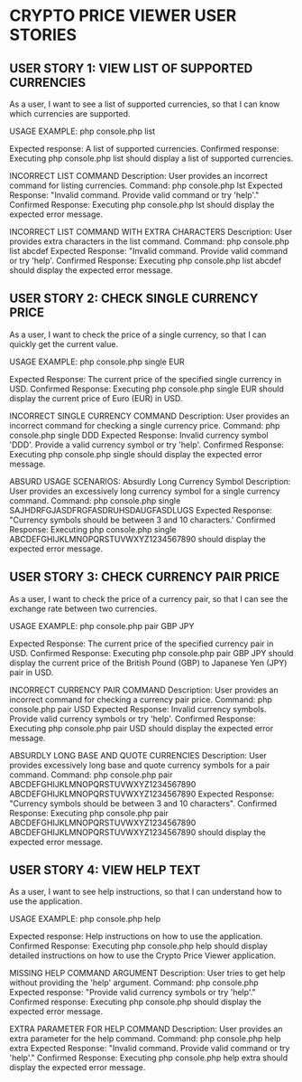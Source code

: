 # CRYPTO PRICE VIEWER USER STORIES

## USER STORY 1: VIEW LIST OF SUPPORTED CURRENCIES
As a user, I want to see a list of supported currencies,
so that I can know which currencies are supported.

USAGE EXAMPLE:
php console.php list

Expected response: A list of supported currencies.
Confirmed response: Executing php console.php list should display a list of supported currencies.

INCORRECT LIST COMMAND
Description: User provides an incorrect command for listing currencies.
Command: php console.php lst
Expected Response: "Invalid command. Provide valid command or try 'help'."
Confirmed Response: Executing php console.php lst should display the expected error message.

INCORRECT LIST COMMAND WITH EXTRA CHARACTERS
Description: User provides extra characters in the list command.
Command: php console.php list abcdef
Expected Response: "Invalid command. Provide valid command or try 'help'.
Confirmed Response: Executing php console.php list abcdef should display the expected error message.

## USER STORY 2: CHECK SINGLE CURRENCY PRICE
As a user, I want to check the price of a single currency,
so that I can quickly get the current value.

USAGE EXAMPLE:
php console.php single EUR

Expected Response: The current price of the specified single currency in USD.
Confirmed Response: Executing php console.php single EUR should display the current price of Euro (EUR) in USD.

INCORRECT SINGLE CURRENCY COMMAND
Description: User provides an incorrect command for checking a single currency price.
Command: php console.php single DDD
Expected Response: Invalid currency symbol 'DDD'. Provide a valid currency symbol or try 'help'.
Confirmed Response: Executing php console.php single should display the expected error message.

ABSURD USAGE SCENARIOS:
Absurdly Long Currency Symbol
Description: User provides an excessively long currency symbol for a single currency command.
Command: php console.php single SAJHDRFGJASDFRGFASDRUHSDAUGFASDLUGS
Expected Response: "Currency symbols should be between 3 and 10 characters.'
Confirmed Response: Executing php console.php single ABCDEFGHIJKLMNOPQRSTUVWXYZ1234567890 should display the expected error message.

## USER STORY 3: CHECK CURRENCY PAIR PRICE
As a user, I want to check the price of a currency pair,
so that I can see the exchange rate between two currencies.

USAGE EXAMPLE:
php console.php pair GBP JPY

Expected Response: The current price of the specified currency pair in USD.
Confirmed Response: Executing php console.php pair GBP JPY should display the current price of the British Pound (GBP) to Japanese Yen (JPY) pair in USD.

INCORRECT CURRENCY PAIR COMMAND
Description: User provides an incorrect command for checking a currency pair price.
Command: php console.php pair USD
Expected Response: Invalid currency symbols. Provide valid currency symbols or try 'help'.
Confirmed Response: Executing php console.php pair USD should display the expected error message.

ABSURDLY LONG BASE AND QUOTE CURRENCIES
Description: User provides excessively long base and quote currency symbols for a pair command.
Command: php console.php pair ABCDEFGHIJKLMNOPQRSTUVWXYZ1234567890 ABCDEFGHIJKLMNOPQRSTUVWXYZ1234567890
Expected Response: "Currency symbols should be between 3 and 10 characters".
Confirmed Response: Executing php console.php pair ABCDEFGHIJKLMNOPQRSTUVWXYZ1234567890 ABCDEFGHIJKLMNOPQRSTUVWXYZ1234567890 should display the expected error message.

## USER STORY 4: VIEW HELP TEXT
As a user, I want to see help instructions,
so that I can understand how to use the application.

USAGE EXAMPLE:
php console.php help

Expected response: Help instructions on how to use the application.
Confirmed Response: Executing php console.php help should display detailed instructions on how to use the Crypto Price Viewer application.

MISSING HELP COMMAND ARGUMENT
Description: User tries to get help without providing the 'help' argument.
Command: php console.php
Expected response: "Provide valid currency symbols or try 'help'."
Confirmed response: Executing php console.php should display the expected error message.

EXTRA PARAMETER FOR HELP COMMAND
Description: User provides an extra parameter for the help command.
Command: php console.php help extra
Expected Response: "Invalid command. Provide valid command or try 'help'."
Confirmed Response: Executing php console.php help extra should display the expected error message.


